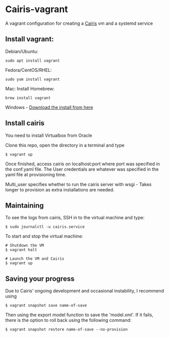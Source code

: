 # Cairis-vagrant
A vagrant configuration for creating a [Cairis](https://github.com/failys/cairis) vm and a systemd service

## Install vagrant:
Debian/Ubuntu:
```
sudo apt install vagrant
```
Fedora/CentOS/RHEL:
```
sudo yum install vagrant
```
Mac:
Install Homebrew:
```
brew install vagrant
```

Windows - [Download the install from here](https://www.vagrantup.com/downloads.html)


## Install cairis
You need to install Virtualbox from Oracle

Clone this repo, open the directory in a terminal and type
```
$ vagrant up
```

Once finished, access cairis on localhost:port where port was specified in the conf.yaml file.
The User credentials are whatever was specified in the yaml file at provisioning time.

Multi_user specifies whether to run the cairis server with wsgi - Takes longer to provision as extra installations are needed.  

## Maintaining
To see the logs from cairis, SSH in to the virtual machine and type:
```
$ sudo journalctl -u cairis.service
```

To start and stop the virtual machine:
```
# Shutdown the VM
$ vagrant halt      

# Launch the VM and Cairis
$ vagrant up        
```  
## Saving your progress
Due to Cairis' ongoing development and occasional instability, I recommend using 
```
$ vagrant snapshot save name-of-save
```
Then using the export model function to save the 'model.xml'.
If it fails, there is the option to roll back using the following command:
```
$ vagrant snapshot restore name-of-save --no-provision
```
